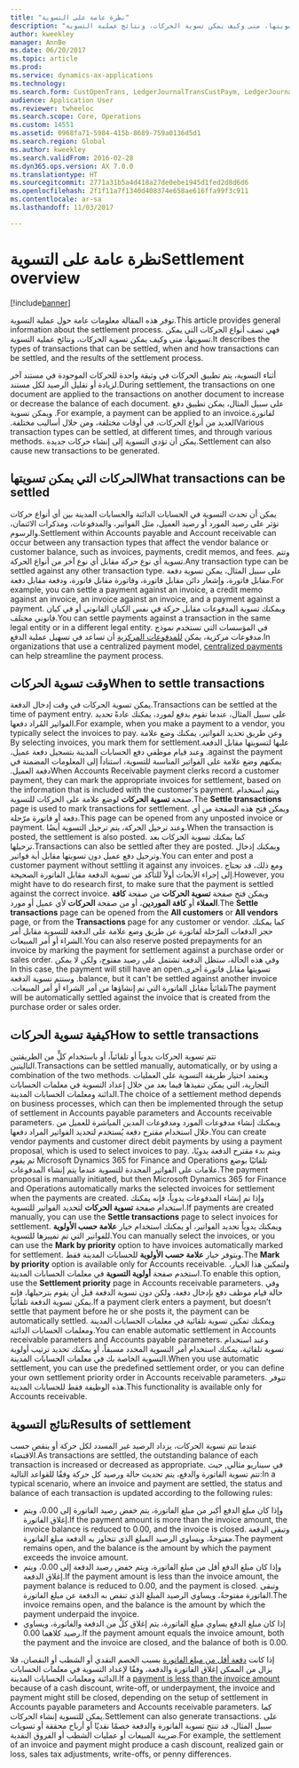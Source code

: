 ```yaml
---
title: "نظرة عامة على التسوية"
description: "توفر هذه المقالة معلومات عامة حول عملية التسوية. فهي تصف أنواع الحركات التي يمكن تسويتها، متى وكيف يمكن تسوية الحركات، ونتائج عملية التسوية."
author: kweekley
manager: AnnBe
ms.date: 06/20/2017
ms.topic: article
ms.prod: 
ms.service: dynamics-ax-applications
ms.technology: 
ms.search.form: CustOpenTrans, LedgerJournalTransCustPaym, LedgerJournalTransVendPaym, VendOpenTrans
audience: Application User
ms.reviewer: twheeloc
ms.search.scope: Core, Operations
ms.custom: 14551
ms.assetid: 0968fa71-5984-415b-8689-759a0136d5d1
ms.search.region: Global
ms.author: kweekley
ms.search.validFrom: 2016-02-28
ms.dyn365.ops.version: AX 7.0.0
ms.translationtype: HT
ms.sourcegitcommit: 2771a31b5a4d418a27de0ebe1945d1fed2d8d6d6
ms.openlocfilehash: 2f1f11a7f1340d408374e658ae616ffa99f3c911
ms.contentlocale: ar-sa
ms.lasthandoff: 11/03/2017

---
```


# <a name="settlement-overview"></a><span data-ttu-id="91c24-104">نظرة عامة على التسوية</span><span class="sxs-lookup"><span data-stu-id="91c24-104">Settlement overview</span></span>

[!include[banner](../includes/banner.md)]


<span data-ttu-id="91c24-105">توفر هذه المقالة معلومات عامة حول عملية التسوية.</span><span class="sxs-lookup"><span data-stu-id="91c24-105">This article provides general information about the settlement process.</span></span> <span data-ttu-id="91c24-106">فهي تصف أنواع الحركات التي يمكن تسويتها، متى وكيف يمكن تسوية الحركات، ونتائج عملية التسوية.</span><span class="sxs-lookup"><span data-stu-id="91c24-106">It describes the types of transactions that can be settled, when and how transactions can be settled, and the results of the settlement process.</span></span>

<span data-ttu-id="91c24-107">أثناء التسوية، يتم تطبيق الحركات في وثيقة واحدة للحركات الموجودة في مستند آخر لزيادة أو تقليل الرصيد لكل مستند.</span><span class="sxs-lookup"><span data-stu-id="91c24-107">During settlement, the transactions on one document are applied to the transactions on another document to increase or decrease the balance of each document.</span></span> <span data-ttu-id="91c24-108">‏‫على سبيل المثال، يمكن تطبيق دفع لفاتورة.</span><span class="sxs-lookup"><span data-stu-id="91c24-108">For example, a payment can be applied to an invoice.</span></span> <span data-ttu-id="91c24-109">ويمكن تسوية العديد من أنواع الحركات، في أوقات مختلفة، ومن خلال أساليب مختلفة.‬</span><span class="sxs-lookup"><span data-stu-id="91c24-109">Various transaction types can be settled, at different times, and through various methods.</span></span> <span data-ttu-id="91c24-110">يمكن أن تؤدي التسوية إلى إنشاء حركات جديدة.</span><span class="sxs-lookup"><span data-stu-id="91c24-110">Settlement can also cause new transactions to be generated.</span></span>

## <a name="what-transactions-can-be-settled"></a><span data-ttu-id="91c24-111">الحركات التي يمكن تسويتها</span><span class="sxs-lookup"><span data-stu-id="91c24-111">What transactions can be settled</span></span>
<span data-ttu-id="91c24-112">يمكن أن تحدث التسوية في الحسابات الدائنة والحسابات المدينة بين أي أنواع حركات تؤثر على رصيد المورد أو رصيد العميل، مثل الفواتير، والمدفوعات، ومذكرات الائتمان، والرسوم.</span><span class="sxs-lookup"><span data-stu-id="91c24-112">Settlement within Accounts payable and Account receivable can occur between any transaction types that affect the vendor balance or customer balance, such as invoices, payments, credit memos, and fees.</span></span> <span data-ttu-id="91c24-113">وتتم تسوية أي نوع حركة مقابل أي نوع آخر من أنواع الحركة.</span><span class="sxs-lookup"><span data-stu-id="91c24-113">Any transaction type can be settled against any other transaction type.</span></span> <span data-ttu-id="91c24-114">على سبيل المثال، يمكن تسوية دفعة مقابل فاتورة، وإشعار دائن مقابل فاتورة، وفاتورة مقابل فاتورة، ودفعة مقابل دفعة.</span><span class="sxs-lookup"><span data-stu-id="91c24-114">For example, you can settle a payment against an invoice, a credit memo against an invoice, an invoice against an invoice, and a payment against a payment.</span></span> <span data-ttu-id="91c24-115">ويمكنك تسوية المدفوعات مقابل حركة في نفس الكيان القانوني أو في كيان قانوني مختلف.</span><span class="sxs-lookup"><span data-stu-id="91c24-115">You can settle payments against a transaction in the same legal entity or in a different legal entity.</span></span> <span data-ttu-id="91c24-116">في المؤسسات التي تستخدم نموذج مدفوعات مركزية، يمكن [للمدفوعات المركزية](set-up-centralized-payments.md) أن تساعد في تسهيل عملية الدفع.</span><span class="sxs-lookup"><span data-stu-id="91c24-116">In organizations that use a centralized payment model, [centralized payments](set-up-centralized-payments.md) can help streamline the payment process.</span></span>

## <a name="when-to-settle-transactions"></a><span data-ttu-id="91c24-117">وقت تسوية الحركات</span><span class="sxs-lookup"><span data-stu-id="91c24-117">When to settle transactions</span></span>
<span data-ttu-id="91c24-118">يمكن تسوية الحركات في وقت إدخال الدفعة.</span><span class="sxs-lookup"><span data-stu-id="91c24-118">Transactions can be settled at the time of payment entry.</span></span> <span data-ttu-id="91c24-119">على سبيل المثال، عندما تقوم بدفع لمورد، يمكنك عادةً تحديد الفواتير المُراد دفعها.</span><span class="sxs-lookup"><span data-stu-id="91c24-119">For example, when you make a payment to a vendor, you typically select the invoices to pay.</span></span> <span data-ttu-id="91c24-120">‏‫وعن طريق تحديد الفواتير، يمكنك وضع علامة عليها لتسويتها مقابل الدفعة.</span><span class="sxs-lookup"><span data-stu-id="91c24-120">By selecting invoices, you mark them for settlement against the payment.</span></span> <span data-ttu-id="91c24-121">وعند قيام موظفي دفع الحسابات المدينة بتسجيل دفعة عميل، يمكنهم وضع علامة على الفواتير المناسبة للتسوية، استناداً إلى المعلومات المضمنة في دفعة العميل.‬</span><span class="sxs-lookup"><span data-stu-id="91c24-121">When Accounts Receivable payment clerks record a customer payment, they can mark the appropriate invoices for settlement, based on the information that is included with the customer's payment.</span></span> <span data-ttu-id="91c24-122">ويتم استخدام صفحة **تسوية الحركات** لوضع علامة على الحركات للتسوية.</span><span class="sxs-lookup"><span data-stu-id="91c24-122">The **Settle transactions** page is used to mark transactions for settlement.</span></span> <span data-ttu-id="91c24-123">ويمكن فتح هذه الصفحة من أي دفعة أو فاتورة مرّحلة.</span><span class="sxs-lookup"><span data-stu-id="91c24-123">This page can be opened from any unposted invoice or payment.</span></span> <span data-ttu-id="91c24-124">وعند ترحيل الحركة، يتم ترحيل التسوية أيضًا.</span><span class="sxs-lookup"><span data-stu-id="91c24-124">When the transaction is posted, the settlement is also posted.</span></span> <span data-ttu-id="91c24-125">كما يمكنك تسوية الحركات بعد ترحيلها.</span><span class="sxs-lookup"><span data-stu-id="91c24-125">Transactions can also be settled after they are posted.</span></span> <span data-ttu-id="91c24-126">ويمكنك إدخال وترحيل دفع عميل دون تسويتها مقابل أية فواتير.</span><span class="sxs-lookup"><span data-stu-id="91c24-126">You can enter and post a customer payment without settling it against any invoices.</span></span> <span data-ttu-id="91c24-127">ومع ذلك، قد تحتاج إلى إجراء الأبحاث أولاً للتأكد من تسوية الدفعة مقابل الفاتورة الصحيحة.</span><span class="sxs-lookup"><span data-stu-id="91c24-127">However, you might have to do research first, to make sure that the payment is settled against the correct invoice.</span></span> <span data-ttu-id="91c24-128">ويمكن فتح صفحة **تسوية الحركات** من صفحة **كافة العملاء** أو **كافة الموردين**، أو من صفحة **الحركات** لأي عميل أو مورد.</span><span class="sxs-lookup"><span data-stu-id="91c24-128">The **Settle transactions** page can be opened from the **All customers** or **All vendors** page, or from the **Transactions** page for any customer or vendor.</span></span> <span data-ttu-id="91c24-129">كما يمكنك حجز الدفعات المرّحلة لفاتورة عن طريق وضع علامة على الدفعة للتسوية مقابل أمر الشراء أو أمر المبيعات.</span><span class="sxs-lookup"><span data-stu-id="91c24-129">You can also reserve posted prepayments for an invoice by marking the payment for settlement against a purchase order or sales order.</span></span> <span data-ttu-id="91c24-130">‏‫وفي هذه الحالة، ستظل الدفعة تشتمل على رصيد مفتوح، ولكن لا يمكن تسويتها مقابل فاتورة أخرى.</span><span class="sxs-lookup"><span data-stu-id="91c24-130">In this case, the payment will still have an open balance, but it can't be settled against another invoice.</span></span> <span data-ttu-id="91c24-131">وستتم تسوية الدفعة تلقائياً مقابل الفاتورة التي تم إنشاؤها من أمر الشراء أو أمر المبيعات.‬</span><span class="sxs-lookup"><span data-stu-id="91c24-131">The payment will be automatically settled against the invoice that is created from the purchase order or sales order.</span></span>

## <a name="how-to-settle-transactions"></a><span data-ttu-id="91c24-132">كيفية تسوية الحركات</span><span class="sxs-lookup"><span data-stu-id="91c24-132">How to settle transactions</span></span>
<span data-ttu-id="91c24-133">تتم تسوية الحركات يدوياً أو تلقائياً، أو باستخدام كلٍّ من الطريقتين التاليتين.</span><span class="sxs-lookup"><span data-stu-id="91c24-133">Transactions can be settled manually, automatically, or by using a combination of the two methods.</span></span> <span data-ttu-id="91c24-134">ويعتمد اختيار طريقة التسوية على العمليات التجارية، التي يمكن تنفيذها فيما بعد من خلال إعداد التسوية في معلمات الحسابات الدائنة ومعلمات الحسابات المدينة.</span><span class="sxs-lookup"><span data-stu-id="91c24-134">The choice of a settlement method depends on business processes, which can then be implemented through the setup of settlement in Accounts payable parameters and Accounts receivable parameters.</span></span> <span data-ttu-id="91c24-135">ويمكنك إنشاء مدفوعات المورد ومدفوعات المدين المباشرة للعميل من خلال استخدام مقترح دفعة يُستخدم لتحديد الفواتير المراد دفعها.</span><span class="sxs-lookup"><span data-stu-id="91c24-135">You can create vendor payments and customer direct debit payments by using a payment proposal, which is used to select invoices to pay.</span></span> <span data-ttu-id="91c24-136">ويتم بدء مقترح الدفعة يدويًا، ثم يقوم Microsoft Dynamics 365 for Finance and Operations تلقائيًا بوضع علامات على الفواتير المحددة للتسوية عندما يتم إنشاء المدفوعات.</span><span class="sxs-lookup"><span data-stu-id="91c24-136">The payment proposal is manually initiated, but then Microsoft Dynamics 365 for Finance and Operations automatically marks the selected invoices for settlement when the payments are created.</span></span> <span data-ttu-id="91c24-137">وإذا تم إنشاء المدفوعات يدوياً، فإنه يمكنك استخدام صفحة **تسوية الحركات** لتحديد الفواتير للتسوية.</span><span class="sxs-lookup"><span data-stu-id="91c24-137">If payments are created manually, you can use the **Settle transactions** page to select invoices for settlement.</span></span> <span data-ttu-id="91c24-138">ويمكنك يدوياً تحديد الفواتير، أو يمكنك استخدام خيار **علامة حسب الأولوية** للفواتير التي تم تمييزها للتسوية.</span><span class="sxs-lookup"><span data-stu-id="91c24-138">You can manually select the invoices, or you can use the **Mark by priority** option to have invoices automatically marked for settlement.</span></span> <span data-ttu-id="91c24-139">ويتوفر خيار **علامة حسب الأولوية** للحسابات المدينة فقط.</span><span class="sxs-lookup"><span data-stu-id="91c24-139">The **Mark by priority** option is available only for Accounts receivable.</span></span> <span data-ttu-id="91c24-140">ولتمكين هذا الخيار، استخدم صفحة **أولوية التسوية** في معلمات الحسابات المدينة.</span><span class="sxs-lookup"><span data-stu-id="91c24-140">To enable this option, use the **Settlement priority** page in Accounts receivable parameters.</span></span> <span data-ttu-id="91c24-141">وفي حالة قيام موظف دفع بإدخال دفعة، ولكن دون تسوية الدفعة قبل أن يقوم بترحيلها، فإنه يمكن تسوية الدفعة تلقائياً.</span><span class="sxs-lookup"><span data-stu-id="91c24-141">If a payment clerk enters a payment, but doesn’t settle that payment before he or she posts it, the payment can be automatically settled.</span></span> <span data-ttu-id="91c24-142">ويمكنك تمكين تسوية تلقائية في معلمات الحسابات المدينة ومعلمات الحسابات الدائنة.</span><span class="sxs-lookup"><span data-stu-id="91c24-142">You can enable automatic settlement in Accounts receivable parameters and Accounts payable parameters.</span></span> <span data-ttu-id="91c24-143">وعند استخدام تسوية تلقائية، يمكنك استخدام أمر التسوية المحدد مسبقاً، أو يمكنك تحديد ترتيب أولوية التسوية الخاصة بك في معلمات الحسابات المدينة.‬</span><span class="sxs-lookup"><span data-stu-id="91c24-143">When you use automatic settlement, you can use the predefined settlement order, or you can define your own settlement priority order in Accounts receivable parameters.</span></span> <span data-ttu-id="91c24-144">تتوفر هذه الوظيفة فقط للحسابات المدينة.</span><span class="sxs-lookup"><span data-stu-id="91c24-144">This functionality is available only for Accounts receivable.</span></span>

## <a name="results-of-settlement"></a><span data-ttu-id="91c24-145">نتائج التسوية</span><span class="sxs-lookup"><span data-stu-id="91c24-145">Results of settlement</span></span>
<span data-ttu-id="91c24-146">عندما تتم تسوية الحركات، يزداد الرصيد غير المسدد لكل حركة أو ينقص حسب الاقتضاء.</span><span class="sxs-lookup"><span data-stu-id="91c24-146">As transactions are settled, the outstanding balance of each transaction is increased or decreased as appropriate.</span></span> <span data-ttu-id="91c24-147">في سيناريو مثالي, حيث تتم تسوية الفاتورة والدفع، يتم تحديث حالة ورصيد كل حركة وفقًا للقواعد التالية:</span><span class="sxs-lookup"><span data-stu-id="91c24-147">In a typical scenario, where an invoice and payment are settled, the status and balance of each transaction is updated according to the following rules:</span></span>

-   <span data-ttu-id="91c24-148">وإذا كان مبلغ الدفع أكبر من مبلغ الفاتورة، يتم خفض رصيد الفاتورة إلى 0.00، ويتم إغلاق الفاتورة.</span><span class="sxs-lookup"><span data-stu-id="91c24-148">If the payment amount is more than the invoice amount, the invoice balance is reduced to 0.00, and the invoice is closed.</span></span> <span data-ttu-id="91c24-149">وتبقى الدفعة مفتوحةً، ويساوي الرصيد المبلغ الذي تتجاوز به الدفعة مبلغ الفاتورة.</span><span class="sxs-lookup"><span data-stu-id="91c24-149">The payment remains open, and the balance is the amount by which the payment exceeds the invoice amount.</span></span>
-   <span data-ttu-id="91c24-150">وإذا كان مبلغ الدفع أقل من مبلغ الفاتورة، ويتم خفض رصيد الدفعة إلى 0.00، ويتم إغلاق الدفعة.</span><span class="sxs-lookup"><span data-stu-id="91c24-150">If the payment amount is less than the invoice amount, the payment balance is reduced to 0.00, and the payment is closed.</span></span> <span data-ttu-id="91c24-151">وتبقى الفاتورة مفتوحةً، ويساوي الرصيد المبلغ الذي تنقص به الدفعة عن مبلغ الفاتورة.</span><span class="sxs-lookup"><span data-stu-id="91c24-151">The invoice remains open, and the balance is the amount by which the payment underpaid the invoice.</span></span>
-   <span data-ttu-id="91c24-152">إذا كان مبلغ الدفع يساوي مبلغ الفاتورة، يتم إغلاق كلٍّ من الدفعة والفاتورة، ويساوي رصيد كلاهما 0.00.</span><span class="sxs-lookup"><span data-stu-id="91c24-152">If the payment amount equals the invoice amount, both the payment and the invoice are closed, and the balance of both is 0.00.</span></span>

<span data-ttu-id="91c24-153">إذا كانت [دفعة أقل من مبلغ الفاتورة](../accounts-payable/vendor-payments-partial-amount.md) بسبب الخصم النقدي أو الشطب أو النقصان، فلا يزال من الممكن إغلاق الفاتورة والدفعة، وفقًا لإعداد التسوية في معلمات الحسابات الدائنة ومعلمات الحسابات المدينة.</span><span class="sxs-lookup"><span data-stu-id="91c24-153">If a [payment is less than the invoice amount](../accounts-payable/vendor-payments-partial-amount.md) because of a cash discount, write-off, or underpayment, the invoice and payment might still be closed, depending on the setup of settlement in Accounts payable parameters and Accounts receivable parameters.</span></span> <span data-ttu-id="91c24-154">كما يمكن للتسوية إنشاء الحركات.</span><span class="sxs-lookup"><span data-stu-id="91c24-154">Settlement can also generate transactions.</span></span> <span data-ttu-id="91c24-155">على سبيل المثال، قد تنتج تسوية الفاتورة والدفعة خصمًا نقديًا أو أرباح محققة أو تسويات ضريبة المبيعات أو عمليات الشطب أو الفروق النقدية.</span><span class="sxs-lookup"><span data-stu-id="91c24-155">For example, the settlement of an invoice and payment might produce a cash discount, realized gain or loss, sales tax adjustments, write-offs, or penny differences.</span></span>




